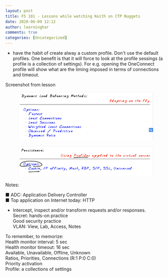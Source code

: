 ```yaml
---
layout: post
title: F5 101 - Lessons while watching Keith on CTP Nuggets
date: 2020-06-09 12:12
author: learninghar
comments: true
categories: [Uncategorized]
---
```

<!-- wp:list -->
<ul><li>have the habit of create alway a custom profile. Don't use the default profiles. One benefit is that it will force to look at the profile sessings (a profile is a collection of settings). For e.g. opening the OneConnect profile will show what are the liming imposed in terms of connections and timeout.</li></ul>
<!-- /wp:list -->

<!-- wp:paragraph -->
<p>Screenshot from lesson</p>
<!-- /wp:paragraph -->

<!-- wp:image {"id":83,"sizeSlug":"large"} -->
<figure class="wp-block-image size-large"><img src="../assets/imgs/f5-101-image.png" alt="" class="wp-image-83" /></figure>
<!-- /wp:image -->

<!-- wp:image {"id":84,"sizeSlug":"large"} -->
<figure class="wp-block-image size-large"><img src="../assets/imgs/f5-101-image-1.png" alt="" class="wp-image-84" /></figure>
<!-- /wp:image -->

<!-- wp:paragraph -->
<p>Notes:</p>
<!-- /wp:paragraph -->

<!-- wp:paragraph -->
<p>■ ADC: Application Delivery Controller<br>■ Top application on Internet today: HTTP</p>
<!-- /wp:paragraph -->

<!-- wp:list -->
<ul><li>Intercept, inspect and/or transform requests and/or responses.<br>Secret: hands-on practice<br>Good security practice<br>VLAN: View, Lab, Access, Notes</li></ul>
<!-- /wp:list -->

<!-- wp:paragraph -->
<p>To remember, to memorize:<br>Health monitor interval: 5 sec<br>Health monitor timeout: 16 sec<br>Available, Unavailable, Offline, Unknown<br>Ratios, Priorities, Connections (R:1 P:0 C:0)<br>Priority activation<br>Profile: a collections of settings</p>
<!-- /wp:paragraph -->
